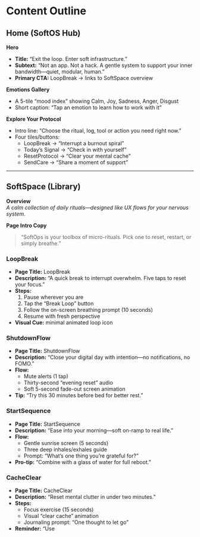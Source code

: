 # Content Outline

## Home (SoftOS Hub)
**Hero**  
- **Title:** “Exit the loop. Enter soft infrastructure.”  
- **Subtext:** “Not an app. Not a hack. A gentle system to support your inner bandwidth—quiet, modular, human.”  
- **Primary CTA:** LoopBreak → links to SoftSpace overview  

**Emotions Gallery**  
- A 5-tile “mood index” showing Calm, Joy, Sadness, Anger, Disgust  
- Short caption: “Tap an emotion to learn how to work with it”  

**Explore Your Protocol**  
- Intro line: “Choose the ritual, log, tool or action you need right now.”  
- Four tiles/buttons:  
  - LoopBreak → “Interrupt a burnout spiral”  
  - Today’s Signal → “Check in with yourself”  
  - ResetProtocol → “Clear your mental cache”  
  - SendCare → “Share a moment of support”  

---

## SoftSpace (Library)  
**Overview**  
_A calm collection of daily rituals—designed like UX flows for your nervous system._

**Page Intro Copy**  
> “SoftOps is your toolbox of micro-rituals. Pick one to reset, restart, or simply breathe.”  

### LoopBreak  
- **Page Title:** LoopBreak  
- **Description:** “A quick break to interrupt overwhelm. Five taps to reset your focus.”  
- **Steps:**  
  1. Pause wherever you are  
  2. Tap the “Break Loop” button  
  3. Follow the on-screen breathing prompt (10 seconds)  
  4. Resume with fresh perspective  
- **Visual Cue:** minimal animated loop icon  

### ShutdownFlow  
- **Page Title:** ShutdownFlow  
- **Description:** “Close your digital day with intention—no notifications, no FOMO.”  
- **Flow:**  
  - Mute alerts (1 tap)  
  - Thirty-second “evening reset” audio  
  - Soft 5-second fade-out screen animation  
- **Tip:** “Try this 30 minutes before bed for better rest.”  

### StartSequence  
- **Page Title:** StartSequence  
- **Description:** “Ease into your morning—soft on-ramp to real life.”  
- **Flow:**  
  - Gentle sunrise screen (5 seconds)  
  - Three deep inhales/exhales guide  
  - Prompt: “What’s one thing you’re grateful for?”  
- **Pro-tip:** “Combine with a glass of water for full reboot.”  

### CacheClear  

- **Page Title:** CacheClear  
- **Description:** “Reset mental clutter in under two minutes.”  
- **Steps:**  
  - Focus exercise (15 seconds)  
  - Visual “clear cache” animation  
  - Journaling prompt: “One thought to let go”  
- **Reminder:** “Use
